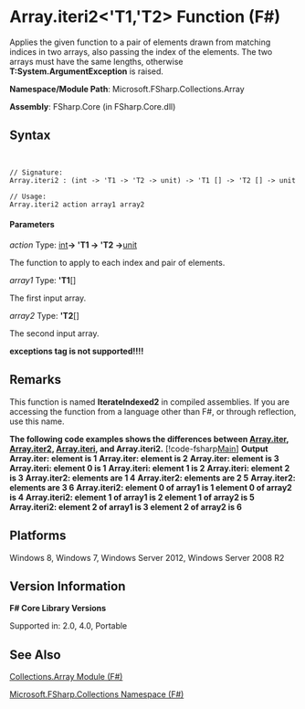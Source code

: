 # Array.iteri2<'T1,'T2> Function (F#)

Applies the given function to a pair of elements drawn from matching indices in two arrays, also passing the index of the elements. The two arrays must have the same lengths, otherwise **T:System.ArgumentException** is raised.

**Namespace/Module Path**: Microsoft.FSharp.Collections.Array

**Assembly**: FSharp.Core (in FSharp.Core.dll)


## Syntax


```


// Signature:
Array.iteri2 : (int -> 'T1 -> 'T2 -> unit) -> 'T1 [] -> 'T2 [] -> unit

// Usage:
Array.iteri2 action array1 array2

```



#### Parameters
*action*
Type: [int](http://msdn.microsoft.com/en-us/library/025d5455-3622-4ea5-9573-3ecbd4ee1375)**-&gt; 'T1 -&gt; 'T2 -&gt;**[unit](http://msdn.microsoft.com/en-us/library/00b837c2-6c8a-483a-87d3-0479c64037a7)


The function to apply to each index and pair of elements.


*array1*
Type: **'T1**[[]](http://msdn.microsoft.com/en-us/library/def20292-9aae-4596-9275-b94e594f8493)


The first input array.


*array2*
Type: **'T2**[[]](http://msdn.microsoft.com/en-us/library/def20292-9aae-4596-9275-b94e594f8493)


The second input array.



**exceptions tag is not supported!!!!**

## Remarks
This function is named **IterateIndexed2** in compiled assemblies. If you are accessing the function from a language other than F#, or through reflection, use this name.

**The following code examples shows the differences between [Array.iter](http://msdn.microsoft.com/en-us/library/94eba0f1-ecd7-459f-b89f-ed2a2923e516), [Array.iter2](http://msdn.microsoft.com/en-us/library/018aa9b9-f186-4142-be8a-a62462794fdc), [Array.iteri](http://msdn.microsoft.com/en-us/library/8bbe2ed4-ada7-4906-ac3e-cb09f9db6486), and Array.iteri2.**
[!code-fsharp[Main](snippets/fsarrays/snippet49.fs)]
**Output**
**Array.iter: element is 1**
**Array.iter: element is 2**
**Array.iter: element is 3**
**Array.iteri: element 0 is 1**
**Array.iteri: element 1 is 2**
**Array.iteri: element 2 is 3**
**Array.iter2: elements are 1 4**
**Array.iter2: elements are 2 5**
**Array.iter2: elements are 3 6**
**Array.iteri2: element 0 of array1 is 1 element 0 of array2 is 4**
**Array.iteri2: element 1 of array1 is 2 element 1 of array2 is 5**
**Array.iteri2: element 2 of array1 is 3 element 2 of array2 is 6**
## Platforms
Windows 8, Windows 7, Windows Server 2012, Windows Server 2008 R2


## Version Information
**F# Core Library Versions**

Supported in: 2.0, 4.0, Portable




## See Also
[Collections.Array Module &#40;F&#35;&#41;](Collections.Array-Module-%5BFSharp%5D.md)

[Microsoft.FSharp.Collections Namespace &#40;F&#35;&#41;](Microsoft.FSharp.Collections-Namespace-%5BFSharp%5D.md)

